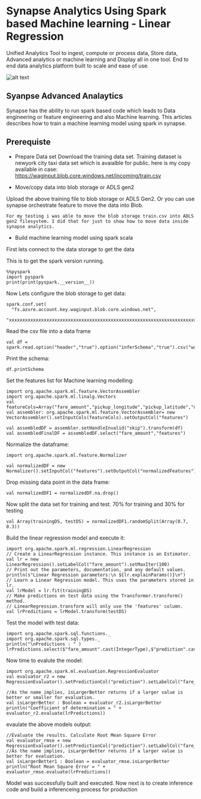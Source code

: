 # Synapse Analytics Using Spark based Machine learning - Linear Regression

Unified Analytics Tool to ingest, compute or process data, Store data, Advanced analytics or machine learning and Display all in one tool. End to end data analytics platform built to scale and ease of use. 

![alt text](https://github.com/balakreshnan/synapseAnalytics/blob/master/images/synapseprocess.JPG "Synapse Analytics")

## Syanpse Advanced Analaytics

Synapse has the ability to run spark based code which leads to Data engineering or feature engineering and also Machine learning. This articles describes how to train a machine learning model using spark in synapse.

## Prerequiste

- Prepare Data set
Download the training data set. Training dataset is newyork city taxi data set which is avaialble for public.
here is my copy available in case:
https://waginput.blob.core.windows.net/incoming/train.csv

- Move/copy data into blob storage or ADLS gen2

Upload the above training file to blob storage or ADLS Gen2. Or you can use synapse orchestrate feature to move the data into Blob.

```
For my testing i was able to move the blob storage train.csv into ADLS gen2 filesystem. I did that for just to show how to move data inside synapse analytics.
```

- Build machine learning model using spark scala

First lets connect to the data storage to get the data

This is to get the spark version running.
```
%%pyspark
import pyspark 
print(print(pyspark.__version__)) 
```
Now Lets configure the blob storage to get data:
```
spark.conf.set(
  "fs.azure.account.key.waginput.blob.core.windows.net",
  "xxxxxxxxxxxxxxxxxxxxxxxxxxxxxxxxxxxxxxxxxxxxxxxxxxxxxxxxxxxxxxxxxxxxxxxxx")
```

Read the csv file into a data frame
```
val df = spark.read.option("header","true").option("inferSchema","true").csv("wasbs://incoming@waginput.blob.core.windows.net/train.csv")
```

Print the schema:
```
df.printSchema
```

Set the features list for Machine learning modelling:
```
import org.apache.spark.ml.feature.VectorAssembler
import org.apache.spark.ml.linalg.Vectors
val featureCols=Array("fare_amount","pickup_longitude","pickup_latitude","dropoff_longitude","dropoff_latitude","passenger_count")
val assembler: org.apache.spark.ml.feature.VectorAssembler= new VectorAssembler().setInputCols(featureCols).setOutputCol("features")

val assembledDF = assembler.setHandleInvalid("skip").transform(df)
val assembledFinalDF = assembledDF.select("fare_amount","features")
```

Normalize the dataframe:
```
import org.apache.spark.ml.feature.Normalizer

val normalizedDF = new Normalizer().setInputCol("features").setOutputCol("normalizedFeatures").transform(assembledFinalDF)
```

Drop missing data point in the data frame:
```
val normalizedDF1 = normalizedDF.na.drop()
```

Now split the data set for training and test. 70% for training and 30% for testing
```
val Array(trainingDS, testDS) = normalizedDF1.randomSplit(Array(0.7, 0.3))
```

Build the linear regression model and execute it:
```
import org.apache.spark.ml.regression.LinearRegression
// Create a LinearRegression instance. This instance is an Estimator.
val lr = new LinearRegression().setLabelCol("fare_amount").setMaxIter(100)
// Print out the parameters, documentation, and any default values.
println(s"Linear Regression parameters:\n ${lr.explainParams()}\n")
// Learn a Linear Regression model. This uses the parameters stored in lr.
val lrModel = lr.fit(trainingDS)
// Make predictions on test data using the Transformer.transform() method.
// LinearRegression.transform will only use the 'features' column.
val lrPredictions = lrModel.transform(testDS)
```

Test the model with test data:
```
import org.apache.spark.sql.functions._
import org.apache.spark.sql.types._
println("\nPredictions : " )
lrPredictions.select($"fare_amount".cast(IntegerType),$"prediction".cast(IntegerType)).orderBy(abs($"prediction"-$"fare_amount")).distinct.show(15)
```

Now time to evalute the model:
```
import org.apache.spark.ml.evaluation.RegressionEvaluator
val evaluator_r2 = new RegressionEvaluator().setPredictionCol("prediction").setLabelCol("fare_amount").setMetricName("r2")

//As the name implies, isLargerBetter returns if a larger value is better or smaller for evaluation.
val isLargerBetter : Boolean = evaluator_r2.isLargerBetter
println("Coefficient of determination = " + evaluator_r2.evaluate(lrPredictions))
```

evaulate the above models output:
```
//Evaluate the results. Calculate Root Mean Square Error
val evaluator_rmse = new RegressionEvaluator().setPredictionCol("prediction").setLabelCol("fare_amount").setMetricName("rmse")
//As the name implies, isLargerBetter returns if a larger value is better for evaluation.
val isLargerBetter1 : Boolean = evaluator_rmse.isLargerBetter
println("Root Mean Square Error = " + evaluator_rmse.evaluate(lrPredictions))
```

Model was successfully built and executed. Now next is to create inference code and build a inferenceing process for production
